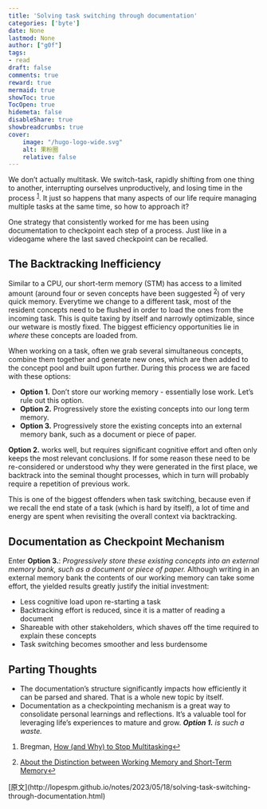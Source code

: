 ```yaml
---
title: 'Solving task switching through documentation'
categories: ['byte']
date: None
lastmod: None
author: ["g0f"]
tags:
- read
draft: false 
comments: true
reward: true 
mermaid: true 
showToc: true 
TocOpen: true 
hidemeta: false 
disableShare: true 
showbreadcrumbs: true 
cover:
    image: "/hugo-logo-wide.svg"
    alt: 果粉圈
    relative: false
---
```


<div>

<p>We don’t actually multitask. We switch-task, rapidly shifting from one thing to another, interrupting ourselves unproductively, and losing time in the process <sup id="fnref:1"><a href="https://lopespm.com/atom.xml#fn:1" rel="footnote">1</a></sup>. It just so happens that many aspects of our life require managing multiple tasks at the same time, so how to approach it?</p>
<p>One strategy that consistently worked for me has been using documentation to checkpoint each step of a process. Just like in a videogame where the last saved checkpoint can be recalled.</p>
<h2 id="the-backtracking-inefficiency">The Backtracking Inefficiency</h2>
<p>Similar to a CPU, our short-term memory (STM) has access to a limited amount (around four or seven concepts have been suggested <sup id="fnref:2"><a href="https://lopespm.com/atom.xml#fn:2" rel="footnote">2</a></sup>) of very quick memory. Everytime we change to a different task, most of the resident concepts need to be flushed in order to load the ones from the incoming task. This is quite taxing by itself and narrowly optimizable, since our wetware is mostly fixed. The biggest efficiency opportunities lie in <em>where</em> these concepts are loaded from.</p>
<p>When working on a task, often we grab several simultaneous concepts, combine them together and generate new ones, which are then added to the concept pool and built upon further. During this process we are faced with these options:</p>
<ul>
<li><strong>Option 1.</strong> Don’t store our working memory - essentially lose work. Let’s rule out this option.</li>
<li><strong>Option 2.</strong> Progressively store the existing concepts into our long term memory.</li>
<li><strong>Option 3.</strong> Progressively store the existing concepts into an external memory bank, such as a document or piece of paper.</li>
</ul>
<p><strong>Option 2.</strong> works well, but requires significant cognitive effort and often only keeps the most relevant conclusions. If for some reason these need to be re-considered or understood why they were generated in the first place, we backtrack into the seminal thought processes, which in turn will probably require a repetition of previous work.</p>
<p>This is one of the biggest offenders when task switching, because even if we recall the end state of a task (which is hard by itself), a lot of time and energy are spent when revisiting the overall context via backtracking.</p>
<h2 id="documentation-as-checkpoint-mechanism">Documentation as Checkpoint Mechanism</h2>
<p>Enter <strong>Option 3.</strong>: <em>Progressively store these existing concepts into an external memory bank, such as a document or piece of paper.</em> Although writing in an external memory bank the contents of our working memory can take some effort, the yielded results greatly justify the initial investment:</p>
<ul>
<li>Less cognitive load upon re-starting a task</li>
<li>Backtracking effort is reduced, since it is a matter of reading a document</li>
<li>Shareable with other stakeholders, which shaves off the time required to explain these concepts</li>
<li>Task switching becomes smoother and less burdensome</li>
</ul>
<h2 id="parting-thoughts">Parting Thoughts</h2>
<ul>
<li>The documentation’s structure significantly impacts how efficiently it can be parsed and shared. That is a whole new topic by itself.</li>
<li>Documentation as a checkpointing mechanism is a great way to consolidate personal learnings and reflections. It’s a valuable tool for leveraging life’s experiences to mature and grow. <em><strong>Option 1.</strong> is such a waste.</em></li>
</ul>
<div class="footnotes">
<ol>
<li id="fn:1">
<p>Bregman, <a href="https://hbr.org/2010/05/how-and-why-to-stop-multitaski">How (and Why) to Stop Multitasking</a><a href="https://lopespm.com/atom.xml#fnref:1" rel="reference">↩</a></p>
</li>
<li id="fn:2">
<p><a href="https://www.ncbi.nlm.nih.gov/pmc/articles/PMC3425965/">About the Distinction between Working Memory and Short-Term Memory</a><a href="https://lopespm.com/atom.xml#fnref:2" rel="reference">↩</a></p>
</li>
</ol>
</div>

</div>

<div>
[原文](http://lopespm.github.io/notes/2023/05/18/solving-task-switching-through-documentation.html)
</div>

